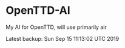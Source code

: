 # OpenTTD-AI
My AI for OpenTTD, will use primarily air

Latest backup: Sun Sep 15 11:13:02 UTC 2019
